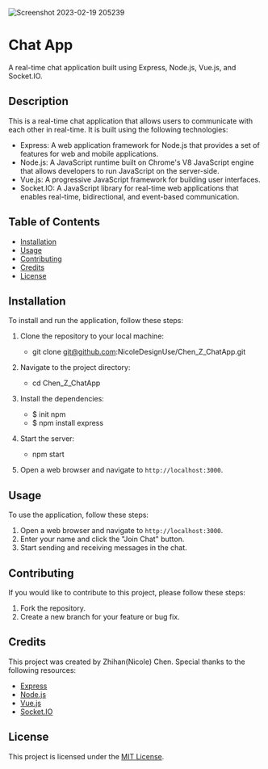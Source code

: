 ![Screenshot 2023-02-19 205239](https://user-images.githubusercontent.com/125234032/219991433-ed7dc090-91c1-438f-ba1c-fede92e97de0.png)
# Chat App

A real-time chat application built using Express, Node.js, Vue.js, and Socket.IO.

## Description

This is a real-time chat application that allows users to communicate with each other in real-time. It is built using the following technologies:

- Express: A web application framework for Node.js that provides a set of features for web and mobile applications.
- Node.js: A JavaScript runtime built on Chrome's V8 JavaScript engine that allows developers to run JavaScript on the server-side.
- Vue.js: A progressive JavaScript framework for building user interfaces.
- Socket.IO: A JavaScript library for real-time web applications that enables real-time, bidirectional, and event-based communication.

## Table of Contents

- [Installation](#installation)
- [Usage](#usage)
- [Contributing](#contributing)
- [Credits](#credits)
- [License](#license)

## Installation

To install and run the application, follow these steps:

1. Clone the repository to your local machine:
    - git clone git@github.com:NicoleDesignUse/Chen_Z_ChatApp.git

2. Navigate to the project directory:
    - cd Chen_Z_ChatApp

3. Install the dependencies:
    - $ init npm
    - $ npm install express

4. Start the server:
    - npm start

5. Open a web browser and navigate to `http://localhost:3000`.

## Usage

To use the application, follow these steps:

1. Open a web browser and navigate to `http://localhost:3000`.
2. Enter your name and click the "Join Chat" button.
3. Start sending and receiving messages in the chat.

## Contributing

If you would like to contribute to this project, please follow these steps:

1. Fork the repository.
2. Create a new branch for your feature or bug fix.

## Credits

This project was created by Zhihan(Nicole) Chen. Special thanks to the following resources:

- [Express](https://expressjs.com/)
- [Node.js](https://nodejs.org/)
- [Vue.js](https://vuejs.org/)
- [Socket.IO](https://socket.io/)

## License

This project is licensed under the [MIT License](LICENSE).
